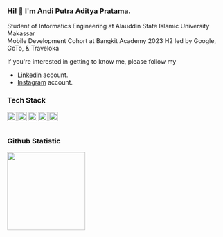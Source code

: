 ### Hi! 👋 I'm Andi Putra Aditya Pratama.

Student of Informatics Engineering at Alauddin State Islamic University Makassar\
Mobile Development Cohort at Bangkit Academy 2023 H2 led by Google, GoTo, & Traveloka

If you're interested in getting to know me, please follow my 
- [Linkedin](www.linkedin.com/in/andi-putra-aditya-pratama/) account.
- [Instagram](www.instagram.com/ditya.aditya16/) account.

 ### Tech Stack
  <a href="#"><img align="left" alt="JavaScript" title="JavaScript" width="21px" src="https://upload.wikimedia.org/wikipedia/commons/9/99/Unofficial_JavaScript_logo_2.svg" /></a>
  <a href="https://nodejs.org/"><img align="left" alt="NodeJS" title="NodeJS" width="21px" src="https://seeklogo.com/images/N/nodejs-logo-FBE122E377-seeklogo.com.png" /></a>
  <a href="https://reactjs.org/"><img align="left" alt="React" title="React" width="21px" src="https://cdn.worldvectorlogo.com/logos/react-2.svg" /></a>
  <a href="https://hapi.dev/"><img align="left" alt="Hapi" title="Hapi (NodeJS HTTP Framework)" width="21px" src="https://avatars.githubusercontent.com/u/3774533?s=200&v=4" /></a>
  <a href="https://nextjs.org/"><img align="left" alt="Next" title="Next (React SSR Framework)" width="21px" src="https://iconape.com/wp-content/files/gm/82643/svg/next-js.svg" /></a>
  <br>
  <br>
  
### Github Statistic
<p align="left">
<a href="https://github.com/dimasmds">
  <img height="180em" src="https://github-readme-stats-eight-theta.vercel.app/api?username=andiaditya162&show_icons=true&theme=algolia&include_all_commits=true&count_private=true"/>
</a>
</p>

